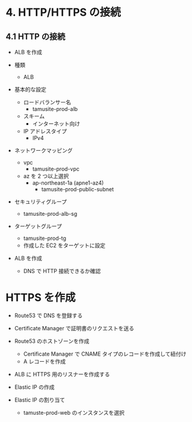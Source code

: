 # 4. HTTP/HTTPS の接続

## 4.1 HTTP の接続

- ALB を作成

- 種類
  - ALB
- 基本的な設定
  - ロードバランサー名
    - tamusite-prod-alb
  - スキーム
    - インターネット向け
  - IP アドレスタイプ
    - IPv4
- ネットワークマッピング
  - vpc
    - tamusite-prod-vpc
  - az を 2 つ以上選択
    - ap-northeast-1a (apne1-az4)
      - tamusite-prod-public-subnet
- セキュリティグループ

  - tamusite-prod-alb-sg

- ターゲットグループ
  - tamusite-prod-tg
  - 作成した EC2 をターゲットに設定
- ALB を作成
  - DNS で HTTP 接続できるか確認

# HTTPS を作成

- Route53 で DNS を登録する
- Certificate Manager で証明書のリクエストを送る

- Route53 のホストゾーンを作成

  - Certificate Manager で CNAME タイプのレコードを作成して紐付け
  - A レコードを作成

- ALB に HTTPS 用のリスナーを作成する

- Elastic IP の作成
- Elastic IP の割り当て

  - tamuste-prod-web のインスタンスを選択
